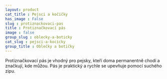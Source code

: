 ```yaml
---
layout: product
cat_title : Pejsci a kočičky
has_image : False
slug : protiznackovaci-pas
title : Protiznačkovací pás
image : false
group_slug : oblecky-a-boticky
cat_slug : pejsci-a-kocicky
group_title : Oblečky a botičky
---
```


Protiznačkovací pás je vhodný pro pejsky, kteří doma permanentně chodí a značkují, kde můžou. Pás je praktický a rychle se upevňuje pomocí suchého zipu.

